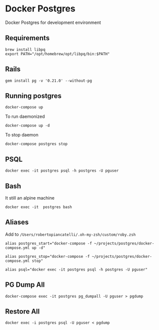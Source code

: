 # Docker Postgres
Docker Postgres for development environment
## Requirements
```
brew install libpq
export PATH="/opt/homebrew/opt/libpq/bin:$PATH"
```

## Rails
```
gem install pg -v '0.21.0' --without-pg
```

## Running postgres
```
docker-compose up
```

To run daemonized
```
docker-compose up -d
```

To stop daemon
```
docker-compose postgres stop
```

## PSQL
```
docker exec -it postgres psql -h postgres -U pguser
```

## Bash

It still an alpine machine
```
docker exec -it  postgres bash
```

## Aliases

Add to `/Users/robertopiancatelli/.oh-my-zsh/custom/roby.zsh`

```
alias postgres_start="docker-compose -f ~/projects/postgres/docker-compose.yml up -d"
```

```
alias postgres_stop="docker-compose -f ~/projects/postgres/docker-compose.yml stop"
```

```
alias psql="docker exec -it postgres psql -h postgres -U pguser"
```


## PG Dump All

```
docker-compose exec -it postgres pg_dumpall -U pguser > pgdump
```

## Restore All

```
docker exec -i postgres psql -U pguser < pgdump
```
